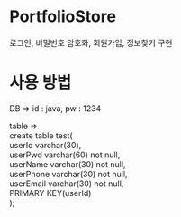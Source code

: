 # PortfolioStore
로그인, 비밀번호 암호화, 회원가입, 정보찾기 구현 

# 사용 방법
DB => id : java, pw : 1234
      
table =>    
create table test(   
userId varchar(30),   
userPwd varchar(60) not null,   
userName varchar(30) not null,   
userPhone varchar(30) not null,   
userEmail varchar(30) not null,   
PRIMARY KEY(userId)   
);
